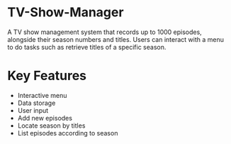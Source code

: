 # TV-Show-Manager

A TV show management system that records up to 1000 episodes, alongside their season numbers and titles. Users can interact with a menu to do tasks such as retrieve titles of a specific season. 

# Key Features

- Interactive menu 
- Data storage 
- User input 
- Add new episodes
- Locate season by titles 
- List episodes according to season 
